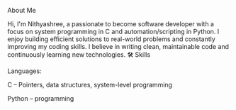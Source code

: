  About Me

Hi, I'm Nithyashree, a passionate to become software developer with a focus on system programming in C and automation/scripting in Python. I enjoy building efficient solutions to real-world problems and constantly improving my coding skills. I believe in writing clean, maintainable code and continuously learning new technologies.
🛠️ Skills

Languages:

C – Pointers, data structures, system-level programming

Python – programming
